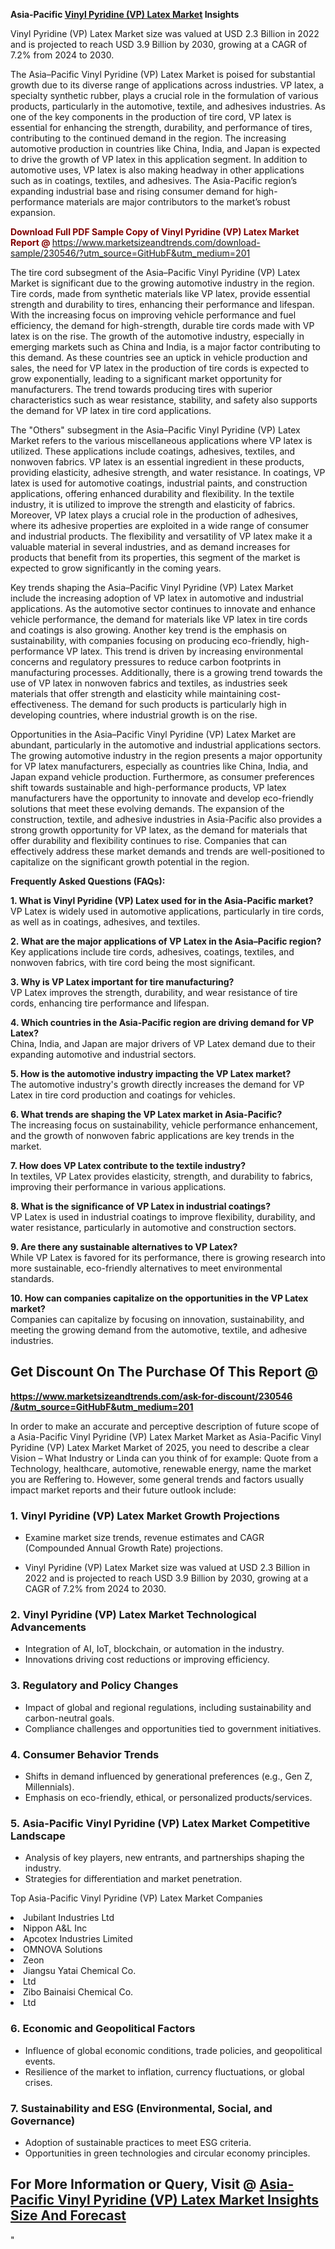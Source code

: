<p><strong>Asia-Pacific&nbsp;<a href=""https://www.marketsizeandtrends.com/download-sample/230546/&amp;utm_source=GitHubF&amp;utm_medium=201"">Vinyl Pyridine (VP) Latex Market</a> Insights</strong></p><p>Vinyl Pyridine (VP) Latex Market size was valued at USD 2.3 Billion in 2022 and is projected to reach USD 3.9 Billion by 2030, growing at a CAGR of 7.2% from 2024 to 2030.</p><p><p>The Asia–Pacific Vinyl Pyridine (VP) Latex Market is poised for substantial growth due to its diverse range of applications across industries. VP latex, a specialty synthetic rubber, plays a crucial role in the formulation of various products, particularly in the automotive, textile, and adhesives industries. As one of the key components in the production of tire cord, VP latex is essential for enhancing the strength, durability, and performance of tires, contributing to the continued demand in the region. The increasing automotive production in countries like China, India, and Japan is expected to drive the growth of VP latex in this application segment. In addition to automotive uses, VP latex is also making headway in other applications such as in coatings, textiles, and adhesives. The Asia-Pacific region’s expanding industrial base and rising consumer demand for high-performance materials are major contributors to the market’s robust expansion. <p><strong><span style="color: #800000;">Download Full PDF Sample Copy of Vinyl Pyridine (VP) Latex Market Report @</span>&nbsp;</strong><a href="https://www.marketsizeandtrends.com/download-sample/230546/?utm_source=GitHubF&amp;utm_medium=201" target="_blank">https://www.marketsizeandtrends.com/download-sample/230546/?utm_source=GitHubF&amp;utm_medium=201</a></p></p><p>The tire cord subsegment of the Asia–Pacific Vinyl Pyridine (VP) Latex Market is significant due to the growing automotive industry in the region. Tire cords, made from synthetic materials like VP latex, provide essential strength and durability to tires, enhancing their performance and lifespan. With the increasing focus on improving vehicle performance and fuel efficiency, the demand for high-strength, durable tire cords made with VP latex is on the rise. The growth of the automotive industry, especially in emerging markets such as China and India, is a major factor contributing to this demand. As these countries see an uptick in vehicle production and sales, the need for VP latex in the production of tire cords is expected to grow exponentially, leading to a significant market opportunity for manufacturers. The trend towards producing tires with superior characteristics such as wear resistance, stability, and safety also supports the demand for VP latex in tire cord applications.</p><p>The "Others" subsegment in the Asia–Pacific Vinyl Pyridine (VP) Latex Market refers to the various miscellaneous applications where VP latex is utilized. These applications include coatings, adhesives, textiles, and nonwoven fabrics. VP latex is an essential ingredient in these products, providing elasticity, adhesive strength, and water resistance. In coatings, VP latex is used for automotive coatings, industrial paints, and construction applications, offering enhanced durability and flexibility. In the textile industry, it is utilized to improve the strength and elasticity of fabrics. Moreover, VP latex plays a crucial role in the production of adhesives, where its adhesive properties are exploited in a wide range of consumer and industrial products. The flexibility and versatility of VP latex make it a valuable material in several industries, and as demand increases for products that benefit from its properties, this segment of the market is expected to grow significantly in the coming years.</p><p>Key trends shaping the Asia–Pacific Vinyl Pyridine (VP) Latex Market include the increasing adoption of VP latex in automotive and industrial applications. As the automotive sector continues to innovate and enhance vehicle performance, the demand for materials like VP latex in tire cords and coatings is also growing. Another key trend is the emphasis on sustainability, with companies focusing on producing eco-friendly, high-performance VP latex. This trend is driven by increasing environmental concerns and regulatory pressures to reduce carbon footprints in manufacturing processes. Additionally, there is a growing trend towards the use of VP latex in nonwoven fabrics and textiles, as industries seek materials that offer strength and elasticity while maintaining cost-effectiveness. The demand for such products is particularly high in developing countries, where industrial growth is on the rise.</p><p>Opportunities in the Asia–Pacific Vinyl Pyridine (VP) Latex Market are abundant, particularly in the automotive and industrial applications sectors. The growing automotive industry in the region presents a major opportunity for VP latex manufacturers, especially as countries like China, India, and Japan expand vehicle production. Furthermore, as consumer preferences shift towards sustainable and high-performance products, VP latex manufacturers have the opportunity to innovate and develop eco-friendly solutions that meet these evolving demands. The expansion of the construction, textile, and adhesive industries in Asia-Pacific also provides a strong growth opportunity for VP latex, as the demand for materials that offer durability and flexibility continues to rise. Companies that can effectively address these market demands and trends are well-positioned to capitalize on the significant growth potential in the region.</p><p><b>Frequently Asked Questions (FAQs):</b></p><p><b>1. What is Vinyl Pyridine (VP) Latex used for in the Asia-Pacific market?</b><br>VP Latex is widely used in automotive applications, particularly in tire cords, as well as in coatings, adhesives, and textiles.</p><p><b>2. What are the major applications of VP Latex in the Asia–Pacific region?</b><br>Key applications include tire cords, adhesives, coatings, textiles, and nonwoven fabrics, with tire cord being the most significant.</p><p><b>3. Why is VP Latex important for tire manufacturing?</b><br>VP Latex improves the strength, durability, and wear resistance of tire cords, enhancing tire performance and lifespan.</p><p><b>4. Which countries in the Asia-Pacific region are driving demand for VP Latex?</b><br>China, India, and Japan are major drivers of VP Latex demand due to their expanding automotive and industrial sectors.</p><p><b>5. How is the automotive industry impacting the VP Latex market?</b><br>The automotive industry's growth directly increases the demand for VP Latex in tire cord production and coatings for vehicles.</p><p><b>6. What trends are shaping the VP Latex market in Asia-Pacific?</b><br>The increasing focus on sustainability, vehicle performance enhancement, and the growth of nonwoven fabric applications are key trends in the market.</p><p><b>7. How does VP Latex contribute to the textile industry?</b><br>In textiles, VP Latex provides elasticity, strength, and durability to fabrics, improving their performance in various applications.</p><p><b>8. What is the significance of VP Latex in industrial coatings?</b><br>VP Latex is used in industrial coatings to improve flexibility, durability, and water resistance, particularly in automotive and construction sectors.</p><p><b>9. Are there any sustainable alternatives to VP Latex?</b><br>While VP Latex is favored for its performance, there is growing research into more sustainable, eco-friendly alternatives to meet environmental standards.</p><p><b>10. How can companies capitalize on the opportunities in the VP Latex market?</b><br>Companies can capitalize by focusing on innovation, sustainability, and meeting the growing demand from the automotive, textile, and adhesive industries.</p></p><h2><strong>Get Discount On The Purchase Of This Report @&nbsp;</strong></h2><p><strong><a href=""https://www.marketsizeandtrends.com/ask-for-discount/230546/&amp;utm_source=GitHubF&amp;utm_medium=201"" target=""_blank"">https://www.marketsizeandtrends.com/ask-for-discount/230546<br />/&amp;utm_source=GitHubF&amp;utm_medium=201</a></strong></p><p>In order to make an accurate and perceptive description of future scope of a Asia-Pacific&nbsp;Vinyl Pyridine (VP) Latex Market Market as Asia-Pacific&nbsp;Vinyl Pyridine (VP) Latex Market Market of 2025, you need to describe a clear Vision &ndash; What Industry or Linda can you think of for example: Quote from a Technology, healthcare, automotive, renewable energy, name the market you are Reffering to. However, some general trends and factors usually impact market reports and their future outlook include:</p><h3>1.&nbsp;<strong>Vinyl Pyridine (VP) Latex Market Growth Projections</strong></h3><ul><li>Examine market size trends, revenue estimates and CAGR (Compounded Annual Growth Rate) projections.</li><li><p>Vinyl Pyridine (VP) Latex Market size was valued at USD 2.3 Billion in 2022 and is projected to reach USD 3.9 Billion by 2030, growing at a CAGR of 7.2% from 2024 to 2030.</p></li></ul><h3>2.&nbsp;<strong>Vinyl Pyridine (VP) Latex Market Technological Advancements</strong></h3><ul><li>Integration of AI, IoT, blockchain, or automation in the industry.</li><li>Innovations driving cost reductions or improving efficiency.</li></ul><h3>3.&nbsp;<strong>Regulatory and Policy Changes</strong></h3><ul><li>Impact of global and regional regulations, including sustainability and carbon-neutral goals.</li><li>Compliance challenges and opportunities tied to government initiatives.</li></ul><h3>4.&nbsp;<strong>Consumer Behavior Trends</strong></h3><ul><li>Shifts in demand influenced by generational preferences (e.g., Gen Z, Millennials).</li><li>Emphasis on eco-friendly, ethical, or personalized products/services.</li></ul><h3>5.&nbsp;<strong>Asia-Pacific Vinyl Pyridine (VP) Latex Market Competitive Landscape</strong></h3><ul><li>Analysis of key players, new entrants, and partnerships shaping the industry.</li><li>Strategies for differentiation and market penetration.</li></ul><p data-pm-slice=""1 1 []"">Top Asia-Pacific Vinyl Pyridine (VP) Latex Market Companies</p><div data-test-id=""""><p><li>Jubilant Industries Ltd</li><li> Nippon A&L Inc</li><li> Apcotex Industries Limited</li><li> OMNOVA Solutions</li><li> Zeon</li><li> Jiangsu Yatai Chemical Co.</li><li> Ltd</li><li> Zibo Bainaisi Chemical Co.</li><li>Ltd</li></p></div><h3>6.&nbsp;<strong>Economic and Geopolitical Factors</strong></h3><ul><li>Influence of global economic conditions, trade policies, and geopolitical events.</li><li>Resilience of the market to inflation, currency fluctuations, or global crises.</li></ul><h3>7.&nbsp;<strong>Sustainability and ESG (Environmental, Social, and Governance)</strong></h3><ul><li>Adoption of sustainable practices to meet ESG criteria.</li><li>Opportunities in green technologies and circular economy principles.</li></ul><h2><strong>For More Information or Query, Visit @&nbsp;</strong><a href=""https://www.verifiedmarketreports.com/product/vinyl-pyridine-vp-latex-market/"" target=""_blank"">Asia-Pacific Vinyl Pyridine (VP) Latex Market Insights Size And Forecast</a></h2>"
